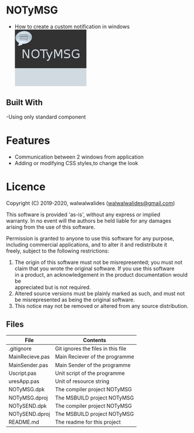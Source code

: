 # NOTyMSG
- How to create a custom notification in windows     
![](NOTyMSG_.png) 

## Built With
-Using only standard component


# Features  

- Communication between 2 windows from application
- Adding or modifying CSS styles,to change the look 






# Licence
Copyright (C) 2019-2020, walwalwalides (walwalwalides@gmail.com)          
                                                                         
This software is provided 'as-is', without any express or implied          
warranty. In no event will the authors be held liable for any damages      
arising from the use of this software.                                     
                                                                         
Permission is granted to anyone to use this software for any purpose,     
including commercial applications, and to alter it and redistribute it    
freely, subject to the following restrictions:                            

1. The origin of this software must not be misrepresented; you must not    
   claim that you wrote the original software. If you use this software    
   in a product, an acknowledgement in the product documentation would be  
   appreciated but is not required.                                        
2. Altered source versions must be plainly marked as such, and must not be 
   misrepresented as being the original software.                          
3. This notice may not be removed or altered from any source distribution.


## Files

| File | Contents | 
| --- | --- |
| .gitignore | Git ignores the files in this file |
| MainRecieve.pas | Main Reciever of the programme |
| MainSender.pas | Main Sender of the programme |
| Uscript.pas | Unit script of the programme |
| uresApp.pas | Unit of resource string |
| NOTyMSG.dpk | The compiler project NOTyMSG|
| NOTyMSG.dproj | The MSBUILD project NOTyMSG|
| NOTySEND.dpk | The compiler project NOTyMSG|
| NOTySEND.dproj | The MSBUILD project NOTyMSG|
| README.md | The readme for this project |
